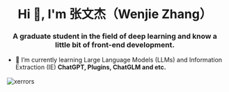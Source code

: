 <h1 align="center">Hi 👋, I'm 张文杰（Wenjie Zhang）</h1>
<h3 align="center">A graduate student in the field of deep learning and know a little bit of front-end development.</h3>

- 🌱 I’m currently learning Large Language Models (LLMs) and Information Extraction (IE) **ChatGPT, Plugins, ChatGLM and etc.**


<p>&nbsp;<img align="center" src="https://github-readme-stats.vercel.app/api?username=xerrors&show_icons=true&locale=en" alt="xerrors" /></p>
